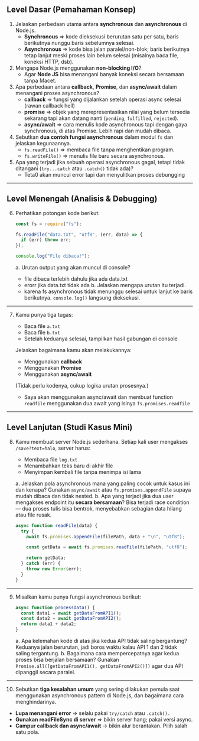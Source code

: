 ## **Level Dasar (Pemahaman Konsep)**

1. Jelaskan perbedaan utama antara **synchronous** dan **asynchronous** di Node.js.
   - **Synchronous** => kode dieksekusi berurutan satu per satu, baris berikutnya nunggu baris sebelumnya selesai.
   - **Asynchronous** => kode bisa jalan paralel/non-blok; baris berikutnya tetap lanjut meski proses lain belum selesai (misalnya baca file, koneksi HTTP, dsb).
2. Mengapa Node.js menggunakan **non-blocking I/O**?
   - Agar **Node JS** bisa menangani banyak koneksi secara bersamaan tanpa Macet.
3. Apa perbedaan antara **callback**, **Promise**, dan **async/await** dalam menangani proses asynchronous?
   - **callback** => fungsi yang dijalankan setelah operasi async selesai (rawan callback hell)
   - **promise** => objek yang merepresentasikan nilai yang belum tersedia sekarang tapi akan datang nanti (`pending`, `fulfilled`, `rejected`).
   - **async/await** => cara menulis kode asynchronous tapi dengan gaya synchronous, di atas Promise. Lebih rapi dan mudah dibaca.
4. Sebutkan **dua contoh fungsi asynchronous** dalam modul `fs` dan jelaskan kegunaannya.
   - `fs.readFile()` => membaca file tanpa menghentikan program.
   - `fs.writeFile()` => menulis file baru secara asynchronous.
5. Apa yang terjadi jika sebuah operasi asynchronous gagal, tetapi tidak ditangani (`try...catch` atau `.catch()` tidak ada)?
   - Teta0 akan muncul error tapi dan menyulitkan proses debungging

---

## **Level Menengah (Analisis & Debugging)**

6. Perhatikan potongan kode berikut:

   ```js
   const fs = require("fs");

   fs.readFile("data.txt", "utf8", (err, data) => {
     if (err) throw err;
   });

   console.log("File dibaca!");
   ```

   a. Urutan output yang akan muncul di console?

   - file dibaca terlebih dahulu jika ada data.txt
   - erorr jika data.txt tidak ada
     b. Jelaskan mengapa urutan itu terjadi.
   - karena fs asynchronous tidak menunggu selesai untuk lanjut ke baris berikutnya. `console.log()` langsung dieksekusi.

---

7. Kamu punya tiga tugas:

   - Baca file `a.txt`
   - Baca file `b.txt`
   - Setelah keduanya selesai, tampilkan hasil gabungan di console

   Jelaskan bagaimana kamu akan melakukannya:

   - Menggunakan **callback**
   - Menggunakan **Promise**
   - Menggunakan **async/await**

   (Tidak perlu kodenya, cukup logika urutan prosesnya.)

   - Saya akan menggunakan async/await dan membuat function `readfile` menggunakan dua await yang isinya `fs.promises.readfile`

---

## **Level Lanjutan (Studi Kasus Mini)**

8. Kamu membuat server Node.js sederhana.
   Setiap kali user mengakses `/save?text=halo`, server harus:

   - Membaca file `log.txt`
   - Menambahkan teks baru di akhir file
   - Menyimpan kembali file tanpa menimpa isi lama

   a. Jelaskan pola asynchronous mana yang paling cocok untuk kasus ini dan kenapa?
   Gunakan `async/await` atau `fs.promises.appendFile` supaya mudah dibaca dan tidak nested.
   b. Apa yang terjadi jika dua user mengakses endpoint itu **secara bersamaan**?
   Bisa terjadi race condition — dua proses tulis bisa bentrok, menyebabkan sebagian data hilang atau file rusak.

   ```js
   async function readFile(data) {
     try {
       await fs.promises.appendFile(filePath, data + "\n", "utf8");

       const getData = await fs.promises.readFile(filePath, "utf8");

       return getData;
     } catch (err) {
       throw new Error(err);
     }
   }
   ```

---

9. Misalkan kamu punya fungsi asynchronous berikut:

   ```js
   async function processData() {
     const data1 = await getDataFromAPI1();
     const data2 = await getDataFromAPI2();
     return data1 + data2;
   }
   ```

   a. Apa kelemahan kode di atas jika kedua API tidak saling bergantung?
   Keduanya jalan berurutan, jadi boros waktu kalau API 1 dan 2 tidak saling tergantung.
   b. Bagaimana cara mempercepatnya agar kedua proses bisa berjalan bersamaan?
   Gunakan `Promise.all([getDataFromAPI1(), getDataFromAPI2()])` agar dua API dipanggil secara paralel.

---

10. Sebutkan **tiga kesalahan umum** yang sering dilakukan pemula saat menggunakan asynchronous pattern di Node.js, dan bagaimana cara menghindarinya.

- **Lupa menangani error** => selalu pakai `try/catch` atau `.catch().`
- **Gunakan readFileSync di server** => bikin server hang; pakai versi async.
- **Campur callback dan async/await** → bikin alur berantakan. Pilih salah satu pola.
